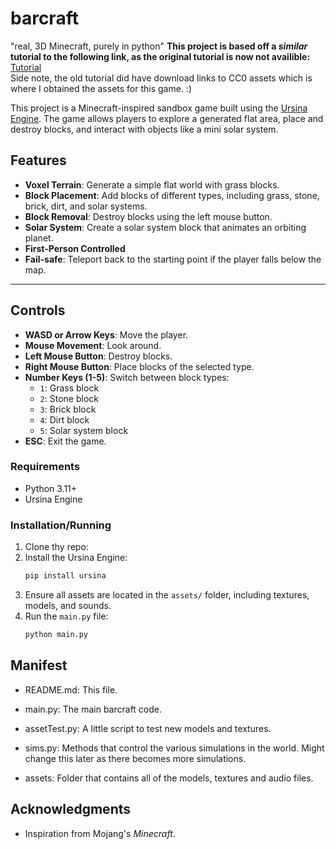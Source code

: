 # barcraft
"real, 3D Minecraft, purely in python"
**This project is based off a _similar_ tutorial to the following link, as the original tutorial is now not availible:** <br>
[Tutorial](http://www.codingwithruss.com/ursina/minecraft-in-python-3d-game-tutorial/) <br>
Side note, the old tutorial did have download links to CC0 assets which is where I obtained the assets for this game. :) <br>

This project is a Minecraft-inspired sandbox game built using the [Ursina Engine](https://www.ursinaengine.org/). The game allows players to explore a generated flat area, place and destroy blocks, and interact with objects like a mini solar system.

## Features

- **Voxel Terrain**: Generate a simple flat world with grass blocks.
- **Block Placement**: Add blocks of different types, including grass, stone, brick, dirt, and solar systems.
- **Block Removal**: Destroy blocks using the left mouse button.
- **Solar System**: Create a solar system block that animates an orbiting planet.
- **First-Person Controlled**
- **Fail-safe**: Teleport back to the starting point if the player falls below the map.
---

## Controls

- **WASD or Arrow Keys**: Move the player.
- **Mouse Movement**: Look around.
- **Left Mouse Button**: Destroy blocks.
- **Right Mouse Button**: Place blocks of the selected type.
- **Number Keys (1-5)**: Switch between block types:
  - `1`: Grass block
  - `2`: Stone block
  - `3`: Brick block
  - `4`: Dirt block
  - `5`: Solar system block
- **ESC**: Exit the game.

### Requirements
- Python 3.11+
- Ursina Engine

### Installation/Running

1. Clone thy repo:
2. Install the Ursina Engine:
    ```bash
    pip install ursina
    ```
3. Ensure all assets are located in the `assets/` folder, including textures, models, and sounds.
4. Run the `main.py` file:
    ```bash
    python main.py
    ```


## Manifest
- README.md:
  This file.

- main.py:
  The main barcraft code.

- assetTest.py:
  A little script to test new models and textures.

- sims.py:
  Methods that control the various simulations in the world. Might change this later as there becomes more simulations.

- assets:
  Folder that contains all of the models, textures and audio files.


## Acknowledgments
- Inspiration from Mojang's *Minecraft*.
